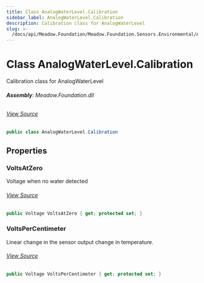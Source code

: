 ```yaml
---
title: Class AnalogWaterLevel.Calibration
sidebar_label: AnalogWaterLevel.Calibration
description: Calibration class for AnalogWaterLevel
slug: >-
  /docs/api/Meadow.Foundation/Meadow.Foundation.Sensors.Environmental/AnalogWaterLevel.Calibration
---
```

# Class AnalogWaterLevel.Calibration
Calibration class for AnalogWaterLevel

###### **Assembly**: Meadow.Foundation.dll
###### [View Source](https://github.com/WildernessLabs/Meadow.Foundation.git/blob/develop/Source/Meadow.Foundation.Core/Sensors/Environmental/AnalogWaterLevel.Calibration.cs#L11)
```csharp title="Declaration"
public class AnalogWaterLevel.Calibration
```
## Properties
### VoltsAtZero
Voltage when no water detected
###### [View Source](https://github.com/WildernessLabs/Meadow.Foundation.git/blob/develop/Source/Meadow.Foundation.Core/Sensors/Environmental/AnalogWaterLevel.Calibration.cs#L16)
```csharp title="Declaration"
public Voltage VoltsAtZero { get; protected set; }
```
### VoltsPerCentimeter
Linear change in the sensor output
change in temperature.
###### [View Source](https://github.com/WildernessLabs/Meadow.Foundation.git/blob/develop/Source/Meadow.Foundation.Core/Sensors/Environmental/AnalogWaterLevel.Calibration.cs#L22)
```csharp title="Declaration"
public Voltage VoltsPerCentimeter { get; protected set; }
```
